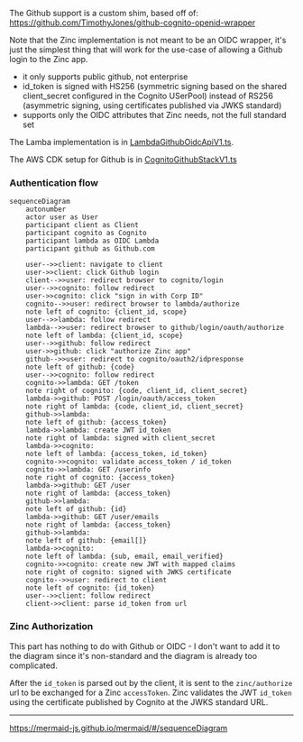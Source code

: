 The Github support is a custom shim, based off of: 
https://github.com/TimothyJones/github-cognito-openid-wrapper

Note that the Zinc implementation is not meant to be an OIDC wrapper, it's 
just the simplest thing that will work for the use-case of allowing a Github 
login to the Zinc app.
* it only supports public github, not enterprise
* id_token is signed with HS256 (symmetric signing based on the shared 
  client_secret configured in the Cognito USerPool) 
  instead of RS256 (asymmetric signing, using certificates published via JWKS 
  standard)
* supports only the OIDC attributes that Zinc needs, not the full standard set

The Lamba implementation is in 
[LambdaGithubOidcApiV1.ts](/aws-infra/lambda/src/LambdaGithubOidcApiV1.ts).

The AWS CDK setup for Github is in 
[CognitoGithubStackV1.ts](/aws-infra/src/Stack/CognitoGithubStackV1.ts)


### Authentication flow 

```mermaid
sequenceDiagram
    autonumber
    actor user as User
    participant client as Client
    participant cognito as Cognito
    participant lambda as OIDC Lambda
    participant github as Github.com
    
    user-->>client: navigate to client
    user->>client: click Github login
    client-->>user: redirect browser to cognito/login
    user-->>cognito: follow redirect
    user->>cognito: click "sign in with Corp ID"
    cognito-->>user: redirect browser to lambda/authorize
    note left of cognito: {client_id, scope}
    user-->>lambda: follow redirect
    lambda-->>user: redirect browser to github/login/oauth/authorize
    note left of lambda: {client_id, scope}
    user-->>github: follow redirect
    user->>github: click "authorize Zinc app"
    github-->>user: redirect to cognito/oauth2/idpresponse
    note left of github: {code}
    user-->>cognito: follow redirect
    cognito->>lambda: GET /token
    note right of cognito: {code, client_id, client_secret}
    lambda->>github: POST /login/oauth/access_token 
    note right of lambda: {code, client_id, client_secret}
    github->>lambda: 
    note left of github: {access_token}
    lambda->>lambda: create JWT id_token
    note right of lambda: signed with client_secret
    lambda->>cognito: 
    note left of lambda: {access_token, id_token}    
    cognito->>cognito: validate access_token / id_token
    cognito->>lambda: GET /userinfo
    note right of cognito: {access_token}
    lambda->>github: GET /user
    note right of lambda: {access_token}
    github->>lambda: 
    note left of github: {id}
    lambda->>github: GET /user/emails
    note right of lambda: {access_token}
    github->>lambda: 
    note left of github: {email[]}
    lambda->>cognito: 
    note left of lambda: {sub, email, email_verified}
    cognito->>cognito: create new JWT with mapped claims
    note right of cognito: signed with JWKS certificate
    cognito-->>user: redirect to client
    note left of cognito: {id_token}
    user-->>client: follow redirect
    client->>client: parse id_token from url

```

### Zinc Authorization

This part has nothing to do with Github or OIDC - I don't want to add it to 
the diagram since it's non-standard and the diagram is already too complicated.

After the `id_token` is parsed out by the client, it is sent to the 
`zinc/authorize` url to be exchanged for a Zinc `accessToken`.  Zinc validates 
the JWT `id_token` using the certificate published by Cognito at the 
JWKS standard URL.

----

https://mermaid-js.github.io/mermaid/#/sequenceDiagram
